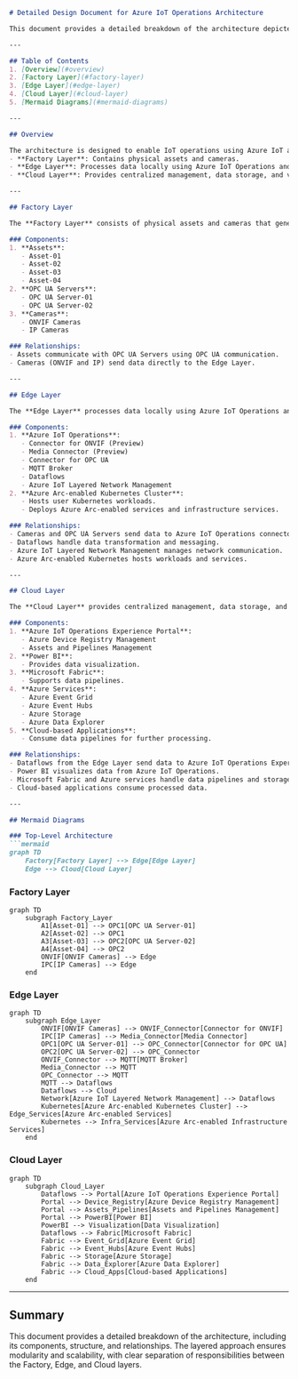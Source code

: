 ```markdown
# Detailed Design Document for Azure IoT Operations Architecture

This document provides a detailed breakdown of the architecture depicted in the provided diagram. The architecture is organized into layers and subsystems, with components and their relationships described in detail. Mermaid diagrams are included to visualize the structure and relationships between components.

---

## Table of Contents
1. [Overview](#overview)
2. [Factory Layer](#factory-layer)
3. [Edge Layer](#edge-layer)
4. [Cloud Layer](#cloud-layer)
5. [Mermaid Diagrams](#mermaid-diagrams)

---

## Overview

The architecture is designed to enable IoT operations using Azure IoT and Azure Arc. It integrates factory assets, edge computing, and cloud services to provide data transformation, visualization, and management capabilities. The system is divided into three main layers:
- **Factory Layer**: Contains physical assets and cameras.
- **Edge Layer**: Processes data locally using Azure IoT Operations and Azure Arc-enabled Kubernetes.
- **Cloud Layer**: Provides centralized management, data storage, and visualization.

---

## Factory Layer

The **Factory Layer** consists of physical assets and cameras that generate data. These components communicate with the Edge Layer for further processing.

### Components:
1. **Assets**:
   - Asset-01
   - Asset-02
   - Asset-03
   - Asset-04
2. **OPC UA Servers**:
   - OPC UA Server-01
   - OPC UA Server-02
3. **Cameras**:
   - ONVIF Cameras
   - IP Cameras

### Relationships:
- Assets communicate with OPC UA Servers using OPC UA communication.
- Cameras (ONVIF and IP) send data directly to the Edge Layer.

---

## Edge Layer

The **Edge Layer** processes data locally using Azure IoT Operations and Azure Arc-enabled Kubernetes. It acts as the intermediary between the Factory Layer and the Cloud Layer.

### Components:
1. **Azure IoT Operations**:
   - Connector for ONVIF (Preview)
   - Media Connector (Preview)
   - Connector for OPC UA
   - MQTT Broker
   - Dataflows
   - Azure IoT Layered Network Management
2. **Azure Arc-enabled Kubernetes Cluster**:
   - Hosts user Kubernetes workloads.
   - Deploys Azure Arc-enabled services and infrastructure services.

### Relationships:
- Cameras and OPC UA Servers send data to Azure IoT Operations connectors.
- Dataflows handle data transformation and messaging.
- Azure IoT Layered Network Management manages network communication.
- Azure Arc-enabled Kubernetes hosts workloads and services.

---

## Cloud Layer

The **Cloud Layer** provides centralized management, data storage, and visualization capabilities. It integrates with the Edge Layer to process and visualize data.

### Components:
1. **Azure IoT Operations Experience Portal**:
   - Azure Device Registry Management
   - Assets and Pipelines Management
2. **Power BI**:
   - Provides data visualization.
3. **Microsoft Fabric**:
   - Supports data pipelines.
4. **Azure Services**:
   - Azure Event Grid
   - Azure Event Hubs
   - Azure Storage
   - Azure Data Explorer
5. **Cloud-based Applications**:
   - Consume data pipelines for further processing.

### Relationships:
- Dataflows from the Edge Layer send data to Azure IoT Operations Experience Portal.
- Power BI visualizes data from Azure IoT Operations.
- Microsoft Fabric and Azure services handle data pipelines and storage.
- Cloud-based applications consume processed data.

---

## Mermaid Diagrams

### Top-Level Architecture
```mermaid
graph TD
    Factory[Factory Layer] --> Edge[Edge Layer]
    Edge --> Cloud[Cloud Layer]
```

### Factory Layer
```mermaid
graph TD
    subgraph Factory_Layer
        A1[Asset-01] --> OPC1[OPC UA Server-01]
        A2[Asset-02] --> OPC1
        A3[Asset-03] --> OPC2[OPC UA Server-02]
        A4[Asset-04] --> OPC2
        ONVIF[ONVIF Cameras] --> Edge
        IPC[IP Cameras] --> Edge
    end
```

### Edge Layer
```mermaid
graph TD
    subgraph Edge_Layer
        ONVIF[ONVIF Cameras] --> ONVIF_Connector[Connector for ONVIF]
        IPC[IP Cameras] --> Media_Connector[Media Connector]
        OPC1[OPC UA Server-01] --> OPC_Connector[Connector for OPC UA]
        OPC2[OPC UA Server-02] --> OPC_Connector
        ONVIF_Connector --> MQTT[MQTT Broker]
        Media_Connector --> MQTT
        OPC_Connector --> MQTT
        MQTT --> Dataflows
        Dataflows --> Cloud
        Network[Azure IoT Layered Network Management] --> Dataflows
        Kubernetes[Azure Arc-enabled Kubernetes Cluster] --> Edge_Services[Azure Arc-enabled Services]
        Kubernetes --> Infra_Services[Azure Arc-enabled Infrastructure Services]
    end
```

### Cloud Layer
```mermaid
graph TD
    subgraph Cloud_Layer
        Dataflows --> Portal[Azure IoT Operations Experience Portal]
        Portal --> Device_Registry[Azure Device Registry Management]
        Portal --> Assets_Pipelines[Assets and Pipelines Management]
        Portal --> PowerBI[Power BI]
        PowerBI --> Visualization[Data Visualization]
        Dataflows --> Fabric[Microsoft Fabric]
        Fabric --> Event_Grid[Azure Event Grid]
        Fabric --> Event_Hubs[Azure Event Hubs]
        Fabric --> Storage[Azure Storage]
        Fabric --> Data_Explorer[Azure Data Explorer]
        Fabric --> Cloud_Apps[Cloud-based Applications]
    end
```

---

## Summary

This document provides a detailed breakdown of the architecture, including its components, structure, and relationships. The layered approach ensures modularity and scalability, with clear separation of responsibilities between the Factory, Edge, and Cloud layers.
```